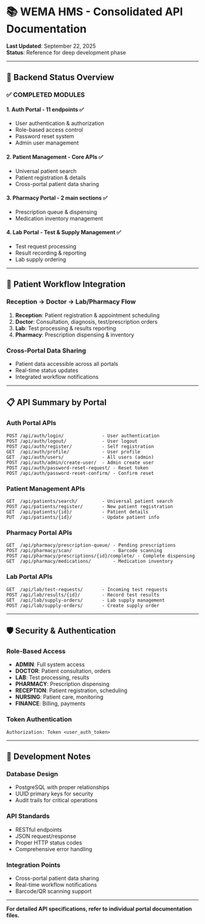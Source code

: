 # 📚 WEMA HMS - Consolidated API Documentation

**Last Updated**: September 22, 2025  
**Status**: Reference for deep development phase  

---

## 🎯 **Backend Status Overview**

### **✅ COMPLETED MODULES**

#### **1. Auth Portal** - 11 endpoints ✅
- User authentication & authorization
- Role-based access control  
- Password reset system
- Admin user management

#### **2. Patient Management** - Core APIs ✅  
- Universal patient search
- Patient registration & details
- Cross-portal patient data sharing

#### **3. Pharmacy Portal** - 2 main sections ✅
- Prescription queue & dispensing
- Medication inventory management

#### **4. Lab Portal** - Test & Supply Management ✅
- Test request processing
- Result recording & reporting  
- Lab supply ordering

---

## 🔄 **Patient Workflow Integration**

### **Reception → Doctor → Lab/Pharmacy Flow**
1. **Reception**: Patient registration & appointment scheduling
2. **Doctor**: Consultation, diagnosis, test/prescription orders
3. **Lab**: Test processing & results reporting
4. **Pharmacy**: Prescription dispensing & inventory

### **Cross-Portal Data Sharing**
- Patient data accessible across all portals
- Real-time status updates
- Integrated workflow notifications

---

## 📋 **API Summary by Portal**

### **Auth Portal APIs**
```
POST /api/auth/login/              - User authentication
POST /api/auth/logout/             - User logout  
POST /api/auth/register/           - Self registration
GET  /api/auth/profile/            - User profile
GET  /api/auth/users/              - All users (admin)
POST /api/auth/admin/create-user/  - Admin create user
POST /api/auth/password-reset-request/ - Reset token
POST /api/auth/password-reset-confirm/ - Confirm reset
```

### **Patient Management APIs**
```
GET  /api/patients/search/         - Universal patient search
POST /api/patients/register/       - New patient registration
GET  /api/patients/{id}/           - Patient details
PUT  /api/patients/{id}/           - Update patient info
```

### **Pharmacy Portal APIs**
```
GET  /api/pharmacy/prescription-queue/ - Pending prescriptions
POST /api/pharmacy/scan/               - Barcode scanning
POST /api/pharmacy/prescriptions/{id}/complete/ - Complete dispensing
GET  /api/pharmacy/medications/        - Medication inventory
```

### **Lab Portal APIs**
```
GET  /api/lab/test-requests/       - Incoming test requests
POST /api/lab/results/{id}/        - Record test results
GET  /api/lab/supply-orders/       - Lab supply management
POST /api/lab/supply-orders/       - Create supply order
```

---

## 🛡️ **Security & Authentication**

### **Role-Based Access**
- **ADMIN**: Full system access
- **DOCTOR**: Patient consultation, orders
- **LAB**: Test processing, results
- **PHARMACY**: Prescription dispensing
- **RECEPTION**: Patient registration, scheduling
- **NURSING**: Patient care, monitoring
- **FINANCE**: Billing, payments

### **Token Authentication**
```
Authorization: Token <user_auth_token>
```

---

## 🔧 **Development Notes**

### **Database Design**
- PostgreSQL with proper relationships
- UUID primary keys for security
- Audit trails for critical operations

### **API Standards**
- RESTful endpoints
- JSON request/response
- Proper HTTP status codes
- Comprehensive error handling

### **Integration Points**
- Cross-portal patient data sharing
- Real-time workflow notifications
- Barcode/QR scanning support

---

**For detailed API specifications, refer to individual portal documentation files.**
